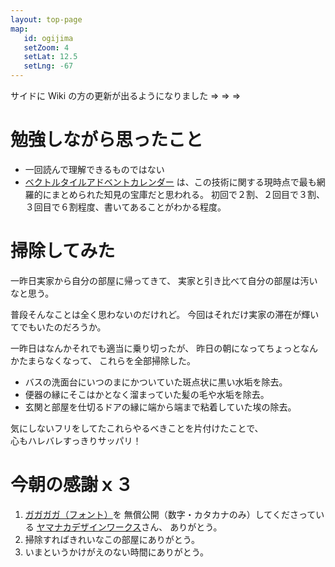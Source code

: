 ```yaml
---
layout: top-page
map: 
   id: ogijima
   setZoom: 4
   setLat: 12.5
   setLng: -67
---
```


サイドに Wiki の方の更新が出るようになりました => => =>


# 勉強しながら思ったこと

* 一回読んで理解できるものではない
* [ベクトルタイルアドベントカレンダー](https://qiita.com/advent-calendar/2017/vt)
  は、この技術に関する現時点で最も網羅的にまとめられた知見の宝庫だと思われる。
  初回で２割、２回目で３割、３回目で６割程度、書いてあることがわかる程度。


# 掃除してみた

一昨日実家から自分の部屋に帰ってきて、
実家と引き比べて自分の部屋は汚いなと思う。

普段そんなことは全く思わないのだけれど。
今回はそれだけ実家の滞在が輝いてでもいたのだろうか。

一昨日はなんかそれでも適当に乗り切ったが、
昨日の朝になってちょっとなんかたまらなくなって、
これらを全部掃除した。

* バスの洗面台にいつのまにかついていた斑点状に黒い水垢を除去。
* 便器の縁にそこはかとなく溜まっていた髪の毛や水垢を除去。
* 玄関と部屋を仕切るドアの縁に端から端まで粘着していた埃の除去。

気にしないフリをしてたこれらやるべきことを片付けたことで、  
心もハレバレすっきりサッパリ！


# 今朝の感謝ｘ３

1. [ガガガガ（フォント）](http://ymnk-design.com/12-2/)を
   無償公開（数字・カタカナのみ）してくださっている
   [ヤマナカデザインワークス](http://ymnk-design.com/)さん、
   ありがとう。
2. 掃除すればきれいなこの部屋にありがとう。
3. いまというかけがえのない時間にありがとう。

